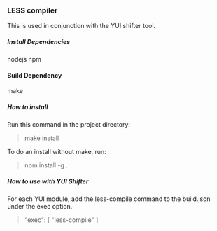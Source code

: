 

### LESS compiler
This is used in conjunction with the YUI shifter tool.

##### Install Dependencies
nodejs
npm

#### Build Dependency
make

##### How to install
Run this command in the project directory:

> make install

To do an install without make, run:

> npm install -g .

##### How to use with YUI Shifter

For each YUI module, add the less-compile command to the build.json under the exec option.

>"exec": [
>  "less-compile"
>]